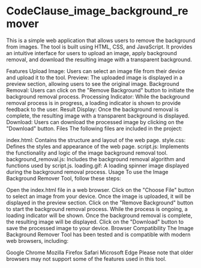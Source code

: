 # CodeClause_image_background_remover

This is a simple web application that allows users to remove the background from images. The tool is built using HTML, CSS, and JavaScript. It provides an intuitive interface for users to upload an image, apply background removal, and download the resulting image with a transparent background.

Features
Upload Image: Users can select an image file from their device and upload it to the tool.
Preview: The uploaded image is displayed in a preview section, allowing users to see the original image.
Background Removal: Users can click on the "Remove Background" button to initiate the background removal process.
Processing Indicator: While the background removal process is in progress, a loading indicator is shown to provide feedback to the user.
Result Display: Once the background removal is complete, the resulting image with a transparent background is displayed.
Download: Users can download the processed image by clicking on the "Download" button.
Files
The following files are included in the project:

index.html: Contains the structure and layout of the web page.
style.css: Defines the styles and appearance of the web page.
script.js: Implements the functionality and logic of the image background removal tool.
background_removal.js: Includes the background removal algorithm and functions used by script.js.
loading.gif: A loading spinner image displayed during the background removal process.
Usage
To use the Image Background Remover Tool, follow these steps:

Open the index.html file in a web browser.
Click on the "Choose File" button to select an image from your device.
Once the image is uploaded, it will be displayed in the preview section.
Click on the "Remove Background" button to start the background removal process.
While the process is ongoing, a loading indicator will be shown.
Once the background removal is complete, the resulting image will be displayed.
Click on the "Download" button to save the processed image to your device.
Browser Compatibility
The Image Background Remover Tool has been tested and is compatible with modern web browsers, including:

Google Chrome
Mozilla Firefox
Safari
Microsoft Edge
Please note that older browsers may not support some of the features used in this tool.

